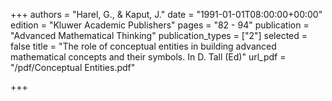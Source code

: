 +++
authors = "Harel, G., & Kaput, J."
date = "1991-01-01T08:00:00+00:00"
edition = "Kluwer Academic Publishers"
pages = "82 - 94"
publication = "Advanced Mathematical Thinking"
publication_types = ["2"]
selected = false
title = "The role of conceptual entities in building advanced mathematical concepts and their symbols. In D. Tall (Ed)"
url_pdf = "/pdf/Conceptual Entities.pdf"

+++
